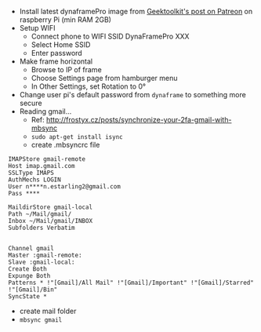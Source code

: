 * Install latest dynaframePro image from [Geektoolkit's post on Patreon](https://www.patreon.com/Geektoolkit/posts) on raspberry Pi (min RAM 2GB)
* Setup WIFI
  * Connect phone to WIFI SSID DynaFramePro XXX
  * Select Home SSID
  * Enter password
* Make frame horizontal
  * Browse to IP of frame
  * Choose Settings page from hamburger menu
  * In Other Settings, set Rotation to 0°
* Change user pi's default password from `dynaframe` to something more secure
* Reading gmail...
  * Ref: http://frostyx.cz/posts/synchronize-your-2fa-gmail-with-mbsync
  * `sudo apt-get install isync`
  * create .mbsyncrc file
```
IMAPStore gmail-remote
Host imap.gmail.com
SSLType IMAPS
AuthMechs LOGIN
User n****n.estarling2@gmail.com
Pass ****

MaildirStore gmail-local
Path ~/Mail/gmail/
Inbox ~/Mail/gmail/INBOX
Subfolders Verbatim


Channel gmail
Master :gmail-remote:
Slave :gmail-local:
Create Both
Expunge Both
Patterns * !"[Gmail]/All Mail" !"[Gmail]/Important" !"[Gmail]/Starred" !"[Gmail]/Bin"
SyncState *

```
  * create mail folder
  * `mbsync gmail`
